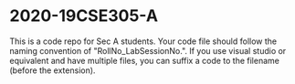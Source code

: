 # 2020-19CSE305-A
This is a code repo for Sec A students.
Your code file should follow the naming convention of "RollNo_LabSessionNo.<py or ipynb>". 
If you use visual studio or equivalent and have multiple files, you can suffix a code  to the filename (before the extension).
